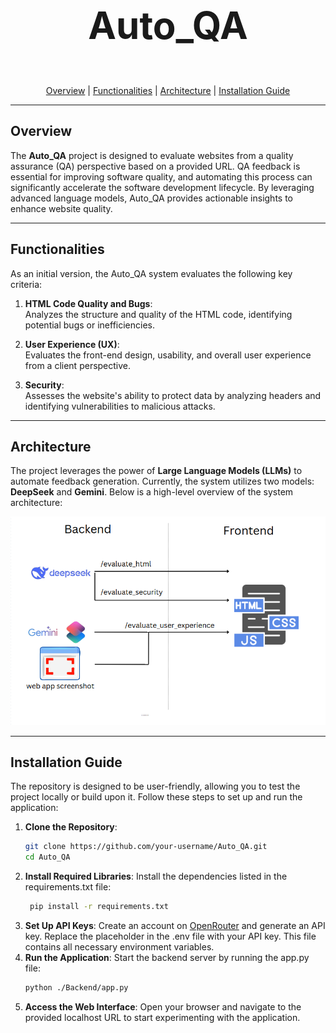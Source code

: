 # <p align="center" style="font-size: 60px;"><strong>Auto_QA</strong></p>

<p align="center">
  <a href="#overview">Overview</a> |
  <a href="#functionalities">Functionalities</a> | 
  <a href="#architecture">Architecture</a> | 
  <a href="#installation">Installation Guide</a>
</p>

---

## Overview

The **Auto_QA** project is designed to evaluate websites from a quality assurance (QA) perspective based on a provided URL. QA feedback is essential for improving software quality, and automating this process can significantly accelerate the software development lifecycle. By leveraging advanced language models, Auto_QA provides actionable insights to enhance website quality.

---

## Functionalities

As an initial version, the Auto_QA system evaluates the following key criteria:

1. **HTML Code Quality and Bugs**:  
   Analyzes the structure and quality of the HTML code, identifying potential bugs or inefficiencies.

2. **User Experience (UX)**:  
   Evaluates the front-end design, usability, and overall user experience from a client perspective.

3. **Security**:  
   Assesses the website's ability to protect data by analyzing headers and identifying vulnerabilities to malicious attacks.

---

## Architecture

The project leverages the power of **Large Language Models (LLMs)** to automate feedback generation. Currently, the system utilizes two models: **DeepSeek** and **Gemini**. Below is a high-level overview of the system architecture:

<div style="text-align:center">
    <img src="./Media/architecture.png" alt="System Architecture">
</div>

---

## Installation Guide

The repository is designed to be user-friendly, allowing you to test the project locally or build upon it. Follow these steps to set up and run the application:

1. **Clone the Repository**:
   ```bash
   git clone https://github.com/your-username/Auto_QA.git
   cd Auto_QA
2. **Install Required Libraries**:
   Install the dependencies listed in the requirements.txt file:
   ```bash
    pip install -r requirements.txt

3. **Set Up API Keys**:
   Create an account on [OpenRouter](https://openrouter.ai/) and generate an API key.
   Replace the placeholder in the .env file with your API key. This file contains all necessary environment variables.
4. **Run the Application**:
    Start the backend server by running the app.py file:
    ```bash
    python ./Backend/app.py

5. **Access the Web Interface**:
    Open your browser and navigate to the provided localhost URL to start experimenting with the application.
